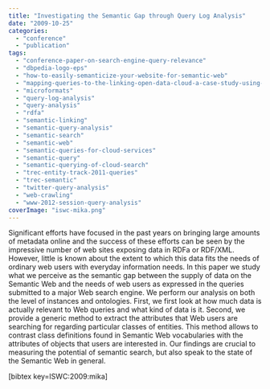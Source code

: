 ```yaml
---
title: "Investigating the Semantic Gap through Query Log Analysis"
date: "2009-10-25"
categories: 
  - "conference"
  - "publication"
tags: 
  - "conference-paper-on-search-engine-query-relevance"
  - "dbpedia-logo-eps"
  - "how-to-easily-semanticize-your-website-for-semantic-web"
  - "mapping-queries-to-the-linking-open-data-cloud-a-case-study-using-dbpedia"
  - "microformats"
  - "query-log-analysis"
  - "query-analysis"
  - "rdfa"
  - "semantic-linking"
  - "semantic-query-analysis"
  - "semantic-search"
  - "semantic-web"
  - "semantic-queries-for-cloud-services"
  - "semantic-query"
  - "semantic-querying-of-cloud-search"
  - "trec-entity-track-2011-queries"
  - "trec-semantic"
  - "twitter-query-analysis"
  - "web-crawling"
  - "www-2012-session-query-analysis"
coverImage: "iswc-mika.png"
---
```


Significant efforts have focused in the past years on bringing large amounts of metadata online and the success of these efforts can be seen by the impressive number of web sites exposing data in RDFa or RDF/XML. However, little is known about the extent to which this data fits the needs of ordinary web users with everyday information needs. In this paper we study what we perceive as the semantic gap between the supply of data on the Semantic Web and the needs of web users as expressed in the queries submitted to a major Web search engine. We perform our analysis on both the level of instances and ontologies. First, we first look at how much data is actually relevant to Web queries and what kind of data is it. Second, we provide a generic method to extract the attributes that Web users are searching for regarding particular classes of entities. This method allows to contrast class definitions found in Semantic Web vocabularies with the attributes of objects that users are interested in. Our findings are crucial to measuring the potential of semantic search, but also speak to the state of the Semantic Web in general.

\[bibtex key=ISWC:2009:mika\]
